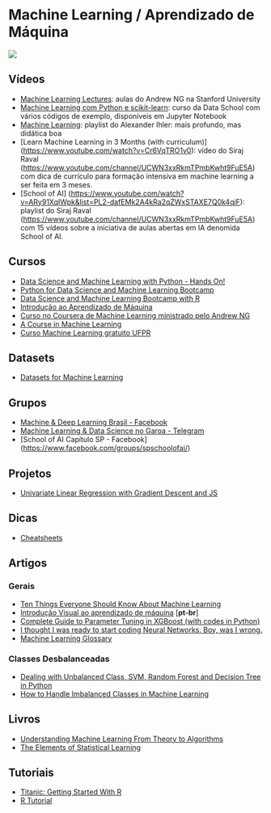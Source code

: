 # Machine Learning /  Aprendizado de Máquina

![](https://media.giphy.com/media/4TtTVTmBoXp8txRU0C/giphy.gif)

## Vídeos

- [Machine Learning Lectures](https://www.youtube.com/watch?v=UzxYlbK2c7E&list=PLJ_CMbwA6bT-n1W0mgOlYwccZ-j6gBXqE): aulas do Andrew NG na Stanford University
- [Machine Learning com Python e scikit-learn](https://www.youtube.com/watch?v=elojMnjn4kk&list=PL5-da3qGB5ICeMbQuqbbCOQWcS6OYBr5A): curso da Data School com vários códigos de exemplo, disponíveis em Jupyter Notebook
- [Machine Learning](https://www.youtube.com/playlist?list=PLaXDtXvwY-oDvedS3f4HW0b4KxqpJ_imw): playlist do Alexander Ihler: mais profundo, mas didática boa
- [Learn Machine Learning in 3 Months (with curriculum)] (https://www.youtube.com/watch?v=Cr6VqTRO1v0): vídeo do Siraj Raval (https://www.youtube.com/channel/UCWN3xxRkmTPmbKwht9FuE5A) com dica de currículo para formação intensiva em machine learning a ser feita em 3 meses.
- [School of AI] (https://www.youtube.com/watch?v=ARy91XqIWpk&list=PL2-dafEMk2A4kRa2qZWxSTAXE7Q0k4qjF): playlist do Siraj Raval (https://www.youtube.com/channel/UCWN3xxRkmTPmbKwht9FuE5A) com 15 vídeos sobre a iniciativa de aulas abertas em IA denomida School of AI.

## Cursos

- [Data Science and Machine Learning with Python - Hands On!](https://www.udemy.com/data-science-and-machine-learning-with-python-hands-on/)
- [Python for Data Science and Machine Learning Bootcamp](https://www.udemy.com/python-for-data-science-and-machine-learning-bootcamp/)
- [Data Science and Machine Learning Bootcamp with R](https://www.udemy.com/data-science-and-machine-learning-bootcamp-with-r/)
- [Introdução ao Aprendizado de Máquina](https://br.udacity.com/course/intro-to-machine-learning--ud120/)
- [Curso no Coursera de Machine Learning ministrado pelo Andrew NG](https://pt.coursera.org/learn/machine-learning)
- [A Course in Machine Learning](http://ciml.info/)
- [Curso Machine Learning gratuito UFPR](http://cursos.leg.ufpr.br/ML4all/1parte/)


## Datasets

- [Datasets for Machine Learning](https://docs.google.com/spreadsheets/d/1AQvZ7-Kg0lSZtG1wlgbIsrm90HaTZrJGQMz-uKRRlFw/edit#gid=0)

## Grupos

- [Machine & Deep Learning Brasil - Facebook](https://www.facebook.com/groups/machinedeeplearningbrasil/)
- [Machine Learning & Data Science no Garoa - Telegram](https://t.me/dsmlbr)
- [School of AI Capítulo SP - Facebook] (https://www.facebook.com/groups/spschoolofai/) 

## Projetos

- [Univariate Linear Regression with Gradient Descent and JS](https://github.com/javascript-machine-learning/univariate-linear-regression-gradient-descent-javascript)

## Dicas

- [Cheatsheets](https://stanford.edu/~shervine/teaching/cs-229.html)


## Artigos

### Gerais

 - [Ten Things Everyone Should Know About Machine Learning](https://www.forbes.com/sites/quora/2017/09/06/ten-things-everyone-should-know-about-machine-learning/#1f1ae48a4e9e)
 - [Introdução Visual ao aprendizado de máquina](http://www.r2d3.us/uma-introducao-visual-ao-aprendizado-de-maquina-1/) [**pt-br**]
 - [Complete Guide to Parameter Tuning in XGBoost (with codes in Python)](https://www.analyticsvidhya.com/blog/2016/03/complete-guide-parameter-tuning-xgboost-with-codes-python/)
 - [I thought I was ready to start coding Neural Networks. Boy, was I wrong.](https://www.linkedin.com/pulse/i-thought-ready-start-coding-neural-networks-boy-wrong-tim-g%C3%BClke/?trackingId=U8FeIMV3JkhPqefE8iU2gQ%3D%3D&lipi=urn%3Ali%3Apage%3Ad_flagship3_feed%3BUD4Qv5VUShmFJpTbtzvOfA%3D%3D&licu=urn%3Ali%3Acontrol%3Ad_flagship3_feed-object)
 - [Machine Learning Glossary](https://developers.google.com/machine-learning/glossary/)

### Classes Desbalanceadas

 - [Dealing with Unbalanced Class, SVM, Random Forest and Decision Tree in Python](http://bigdata-madesimple.com/dealing-with-unbalanced-class-svm-random-forest-and-decision-tree-in-python/)
 - [How to Handle Imbalanced Classes in Machine Learning](https://elitedatascience.com/imbalanced-classes)

## Livros

 - [Understanding Machine Learning From Theory to Algorithms](http://www.cs.huji.ac.il/~shais/UnderstandingMachineLearning/understanding-machine-learning-theory-algorithms.pdf)
 - [The Elements of Statistical Learning](http://web.stanford.edu/~hastie/ElemStatLearn/printings/ESLII_print12.pdf)

## Tutoriais

  - [Titanic: Getting Started With R](http://trevorstephens.com/kaggle-titanic-tutorial/getting-started-with-r/)
  - [R Tutorial](http://www.cyclismo.org/tutorial/R/)
